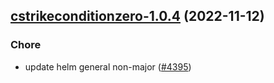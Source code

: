 

## [cstrikeconditionzero-1.0.4](https://github.com/truecharts/charts/compare/cstrikeconditionzero-1.0.3...cstrikeconditionzero-1.0.4) (2022-11-12)

### Chore

- update helm general non-major ([#4395](https://github.com/truecharts/charts/issues/4395))
  
  
